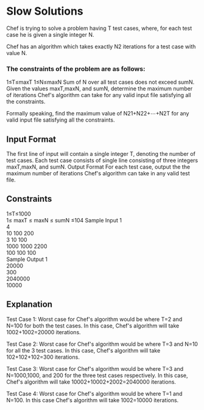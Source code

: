 # Slow Solutions
Chef is trying to solve a problem having T test cases, where, for each test case he is given a single integer N.

Chef has an algorithm which takes exactly N2 iterations for a test case with value N.

### The constraints of the problem are as follows:

1≤T≤maxT
1≤N≤maxN
Sum of N over all test cases does not exceed sumN.
Given the values maxT,maxN, and sumN, determine the maximum number of iterations Chef's algorithm can take for any valid input file satisfying all the constraints.

Formally speaking, find the maximum value of N21+N22+⋯+N2T for any valid input file satisfying all the constraints.

## Input Format
The first line of input will contain a single integer T, denoting the number of test cases.
Each test case consists of single line consisting of three integers maxT,maxN, and sumN.
Output Format
For each test case, output the the maximum number of iterations Chef's algorithm can take in any valid test file.

## Constraints
1≤T≤1000  
1≤ maxT ≤ maxN ≤ sumN ≤104
Sample Input 1   
4  
10 100 200  
3 10 100  
1000 1000 2200  
100 100 100  
Sample Output 1   
20000  
300  
2040000  
10000  
## Explanation
Test Case 1: Worst case for Chef's algorithm would be where T=2 and N=100 for both the test cases. In this case, Chef's algorithm will take 1002+1002=20000 iterations.

Test Case 2: Worst case for Chef's algorithm would be where T=3 and N=10 for all the 3 test cases. In this case, Chef's algorithm will take 102+102+102=300 iterations.

Test Case 3: Worst case for Chef's algorithm would be where T=3 and N=1000,1000, and 200 for the three test cases respectively. In this case, Chef's algorithm will take 10002+10002+2002=2040000 iterations.

Test Case 4: Worst case for Chef's algorithm would be where T=1 and N=100. In this case Chef's algorithm will take 1002=10000 iterations.
